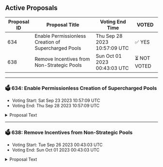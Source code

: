 ## Active Proposals

| Proposal ID | Proposal Title | Voting End Time | VOTED |
|-------------|----------------|-----------------|-------|
| 634 | Enable Permissionless Creation of Supercharged Pools | Thu Sep 28 2023 10:57:09 UTC | ✅ YES |
| 638 | Remove Incentives from Non-Strategic Pools | Sun Oct 01 2023 00:43:03 UTC | ⏳ NOT VOTED |

---

### 🗳 634: Enable Permissionless Creation of Supercharged Pools
- Voting Start: Sat Sep 23 2023 10:57:09 UTC
- Voting End: Thu Sep 28 2023 10:57:09 UTC

<details>
<summary>Proposal Text</summary>
 
This proposal would enable the permissionless creation of Supercharged pools, allowing pools to be created by any user. nnThis proposal also pre-approves the creation and migration linking of the remaining incentivized Classic pools that do not have a Supercharged equivalent. nnThis proposal also validates the Pool Creation fee as 1000 OSMO as adjusted during the v19 upgrade. nn## Background nDuring the rollout period, the creation of Supercharged Liquidity pools has been permissioned by governance as established in [Proposal 532](https://www.mintscan.io/osmosis/proposals/532) nnThere were three main reasons for this. n* Preventing large numbers of Supercharged pools from being created for each asset, causing liquidity fragmentation. n* Suboptimal parameters being selected for a pool n* Over-complication of migration linking by having multiple migration options. nn**Liquidity fragmentation** nLiquidity fragmentation has been addressed through the whitelisting of both Quote assets and available Spread factors. While this allows multiple pairings possible for each asset, there is still a finite number of pools between which liquidity can be fragmented. As liquidity pairings will have different levels of trading possible, the numbers of pools should be proportionate to the popularity of the base asset. nnIn the recent software upgrade, the pool creation fee was set to 1000 OSMO as part of the taker fee implementation rather than the 100 OSMO previously approved by governance. As this has been [discussed on the forums](https://forum.osmosis.zone/t/proposals-addressing-scam-pools-increase-the-pool-creation-fee/42) but never proposed, no proposal has been made to rectify this setting. This proposal confirms that the pool creation fee will remain at 1000 OSMO and assist in forming deliberate pools to minimize liquidity fragmentation. nnThe creation of bulk Supercharged pools may still occur with no creation fee via the governance process. nn**Suboptimal parameters** nSince the initial launch of Supercharged liquidity, the creation process has also been simplified by removing the `exponentatpriceone` parameter, decreasing the variability of the pools. nnAll other parameters are currently whitelisted with a currently allowed range of: n* Seven spread factors n* Seven quote denoms n* Four tick spacings nnWhile this gives a potential combination of 196 pools for any base asset, the number of these created will likely be proportional to the demand for different routes and other attributes of the base asset. nn**Over-complication of migration linking** nMost incentivized classic pools have been linked, with only the 18 exponent bases still pending, being created in a future software upgrade. Supposing one of these pools is created before this software upgrade. In that case, the pool will not be functional for trading, so minimal liquidity will be added. nnTo preemptively simplify the creation and linking of these pools, this proposal acts similarly to [Proposal 571](https://www.mintscan.io/osmosis/proposals/571) by signaling the creation of Supercharged pools for the remaining incentivized OSMO paired pools that have not migrated to Supercharged liquidity. nnAny pools with Superfluid enabled must have liquidity and spot price established in the Supercharged pool at the time of upgrade. The upgrade handler will pair 1 OSMO with each required asset at a spot price within 0.1% of the spot price in the pool with the newly established Migration link at the time of upgrade using community pool funds, capped at 10 OSMO for safety reasons. nnThe pools created will maintain their current Spread Factor and Superfluid status and are the following, with the linked pools attached. n* ARB/OSMO - Pool 1011 n* AVAX/OSMO - Pool 899 n* BNB/OSMO - Pool 1060 n* EVMOS/OSMO - Pool 722 n* FET/OSMO - Pool 681 n* INJ/OSMO - Pool 725 n* MATIC/OSMO - Pool 789 n## Why Enable Permissionless Creation Now? nWhile some incentivized pools are still pending migration, this proposer believes that the time is right to enable permissionless creation of pools. nnWith the arrival of multiple native IBC assets on Osmosis such as [USDC](https://www.mintscan.io/osmosis/proposals/624), [WBTC](https://www.mintscan.io/osmosis/proposals/604) and [wstETH](https://www.mintscan.io/osmosis/proposals/626), Osmosis will benefit from faster creation of pools able to utilize these assets. nnThere have also started to be proposals on the forums from teams who want to see specific pools available as Supercharged versions such as [stOSMO/OSMO](https://forum.osmosis.zone/t/stosmo-osmo-supercharged-pool-creation/361) as well as specific requests for USDC pairings by teams who are slowed by the governance process. Allowing permissionless creation will enable teams who want to bootstrap a pool with particular settings to do so. nn**Forum Thread**:[https://forum.osmosis.zone/t/enable-permissionless-creation-of-supercharged-pools/369](https://forum.osmosis.zone/t/enable-permissionless-creation-of-supercharged-pools/369)
</details>

---

### 🗳 638: Remove Incentives from Non-Strategic Pools
- Voting Start: Tue Sep 26 2023 00:43:03 UTC
- Voting End: Sun Oct 01 2023 00:43:03 UTC

<details>
<summary>Proposal Text</summary>
 
This is a signaling proposal to remove incentives from all pools that contain assets that are not one of the following:nnUSDCnUSDTnDAInWBTCnETHnATOMnOSMOnstETHnstATOMnstOSMOnIBCXnnIf passed the changes will be made during the next routine monthly incentives prop in early October.nnSee further discussion and analysis on the community forum: https://forum.osmosis.zone/t/remove-lp-incentives-from-non-strategic-pools/367
</details>

